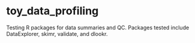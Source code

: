 # toy_data_profiling
Testing R packages for data summaries and QC.
Packages tested include DataExplorer, skimr, validate, and dlookr.
